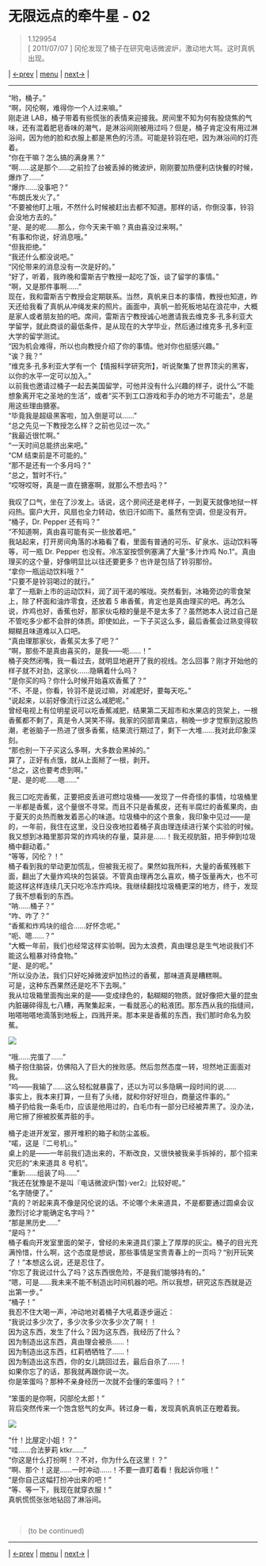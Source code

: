 # 无限远点的牵牛星 - 02
> 1.129954  
> [ 2011/07/07 ] 冈伦发现了桶子在研究电话微波炉，激动地大骂。这时真帆出现。  

| [←prev](./0153) | [menu](../) | [next→](./0155) |

---

“哟，桶子。”  
“啊，冈伦啊，难得你一个人过来嘛。”  
刚走进 LAB，桶子带着有些慌张的表情来迎接我。房间里不知为何有股烧焦的气味，还有混着肥皂香味的潮气，是淋浴间刚被用过吗？但是，桶子肯定没有用过淋浴间，因为他的脸和衣服上都是黑色的污渍。可能是铃羽在吧，因为淋浴间的灯亮着。  
“你在干嘛？怎么搞的满身黑？”  
“啊……这是那个……之前捡了台被丢掉的微波炉，刚刚要加热便利店快餐的时候，爆炸了……”  
“爆炸……没事吧？”  
“布朗氏发火了。”  
“不要被他盯上哦，不然什么时候被赶出去都不知道。那样的话，你倒没事，铃羽会没地方去的。”  
“是、是的呢……那么，你今天来干嘛？真由喜没过来啊。”  
“有事和你说，好消息哦。”  
“但我拒绝。”  
“我还什么都没说吧。”  
“冈伦带来的消息没有一次是好的。”  
“好了，听着，我昨晚和雷斯吉宁教授一起吃了饭，谈了留学的事情。”  
“啊，又是那件事啊……”  
现在，我和雷斯吉宁教授会定期联系。当然，真帆来日本的事情，教授也知道，昨天还给我看了真帆从冲绳发来的照片。画面中，真帆一脸死板地站在浪花中，大概是家人或者朋友拍的吧。席间，雷斯吉宁教授诚心地邀请我去维克多·孔多利亚大学留学，就此商谈的最低条件，是从现在的大学毕业，然后通过维克多·孔多利亚大学的留学测试。  
“因为机会难得，所以也向教授介绍了你的事情。他对你也挺感兴趣。”  
“诶？我？”  
“维克多·孔多利亚大学有一个【情报科学研究所】，听说聚集了世界顶尖的黑客，以你的水平一定可以加入。”  
以前我也邀请过桶子一起去美国留学，可他并没有什么兴趣的样子，说什么“不能想象离开宅之圣地的生活”，或者“买不到工口游戏和手办的地方不可能去”，总是用这些理由搪塞。  
“毕竟我是超级黑客啦，加入倒是可以……”  
“总之先见一下教授怎么样？之前也见过一次。”  
“我最近很忙啊。”  
“一天时间总能挤出来吧。”  
“CM 结束前是不可能的。”  
“那不是还有一个多月吗？”  
“总之，暂时不行。”  
“哎呀哎呀，真是一直在搪塞啊，就那么不想去吗？”  

我叹了口气，坐在了沙发上。话说，这个房间还是老样子，一到夏天就像地狱一样闷热。窗户大开，风扇也全力转动，依旧汗如雨下。虽然有空调，但是没有开。  
“桶子，Dr. Pepper 还有吗？”  
“不知道啊，真由喜可能有买一些放着吧。”  
我站起来，打开房间角落的冰箱看了看，里面有普通的可乐、矿泉水、运动饮料等等，可一瓶 Dr. Pepper 也没有。冷冻室按惯例塞满了大量“多汁炸鸡 No.1”。真由理买的这个量，好像明显比以往还要更多？也许是包括了铃羽那份。  
“拿你一瓶运动饮料哦？”  
“只要不是铃羽喝过的就行。”  
拿了一瓶新上市的运动饮料，润了润干渴的喉咙。突然看到，冰箱旁边的零食架上，除了杯面和油炸零食，还放着 5 串香蕉，肯定也是真由理买的吧。再怎么说，炸鸡也好，香蕉也好，那家伙屯粮的量是不是太多了？虽然她本人说过自己是不管吃多少都不会胖的体质。即使如此，一下子买这么多，最后香蕉会过熟变得软糊糊且味道难以入口吧。  
“真由理那家伙，香蕉买太多了吧？”  
“啊，那些不是真由喜买的，是我——呃……！”  
桶子突然闭嘴，我一看过去，就明显地避开了我的视线。怎么回事？刚才开始他的样子就不对劲，这家伙……隐瞒着什么吗？  
“是你买的吗？你什么时候开始喜欢香蕉了？”  
“不、不是，你看，铃羽不是说过嘛，对减肥好，要每天吃。”  
“说起来，以前好像流行过这么减肥呢。”  
曾经电视上有位明星说可以吃香蕉减肥，结果第二天超市和水果店的货架上，一根香蕉都不剩了，真是令人哭笑不得。我家的冈部青果店，稍晚一步才觉察到这股热潮，老爸脑子一热进了很多香蕉，结果流行期过了，剩下一大堆……我对此印象深刻。  
“那也别一下子买这么多啊，大多数会黑掉的。”  
算了，正好有点饿，就从上面掰了一根，剥开。  
“总之，这也要考虑到啊。”  
“是、是的呢……嗯……”  

我三口吃完香蕉，正要把皮丢进可燃垃圾桶——发现了一件奇怪的事情，垃圾桶里一半都是香蕉，这个量很不寻常。而且不只是香蕉皮，还有半腐烂的香蕉果肉，由于夏天的炎热而散发着恶心的味道。垃圾桶中的这个景象，我印象中见过——是的，一年前，我住在这里，没日没夜地拉着桶子真由理连续进行某个实验的时候。我又想到冰箱里那异常的炸鸡块的存量，莫非是……！我无视肮脏，把手伸到垃圾桶中翻动着。”  
“等等，冈伦？！”  
桶子看到我的举动更加慌乱，但被我无视了。果然如我所料，大量的香蕉残骸下面，翻出了大量炸鸡块的包装袋。不管真由理再怎么喜欢，桶子饭量再大，也不可能这样这样连续几天只吃冷冻炸鸡块。我继续翻找垃圾桶更深的地方，终于，发现了我不想看到的东西。  
“呐……桶子？”  
“咋、咋了？”  
“香蕉和炸鸡块的组合……好怀念呢。”  
“呃、嗯……？”  
“大概一年前，我们也经常这样实验啊。因为太浪费，真由理总是生气地说我们不能这么粗暴对待食物。”  
“是、是的呢。”  
“所以没办法，我们只好吃掉微波炉加热过的香蕉，那味道真是糟糕啊。  
 可是，这种东西果然还是吃不下去啊。”  
我从垃圾箱里面掏出来的是——变成绿色的，黏糊糊的物质。就好像把大量的昆虫内脏碾碎得乱七八糟，再聚集起来，一看就恶心的粘液团。那东西从我的指缝间，啪嗒啪嗒地滴落到地板上，四溅开来。那本来是香蕉的东西，我们那时命名为胶蕉。  

![](../static/image/0154-1.png)

“哦……完蛋了……”  
桶子抱住脑袋，仿佛陷入了巨大的挫败感。然后忽然态度一转，坦然地正面面对我。  
“呜——我输了……这么轻松就暴露了，还以为可以多隐瞒一段时间的说……  
 事实上，我本来打算，一旦有了头绪，就和你好好坦白，商量这件事的。”  
桶子扔给我一条毛巾，应该是他用过的，白毛巾有一部分已经被弄黑了。没办法，用它擦了擦被胶蕉弄脏的手。  

桶子走进开发室，挪开堆积的箱子和防尘盖板。  
“喏，这是『二号机』。”  
桌上的是——一年前我们造出来的，不断改良，又很快被我亲手拆掉的，那个招来灾厄的“未来道具 8 号机”。  
“重新……组装了吗……”  
“我还在犹豫是不是叫『电话微波炉(暂)·ver2』比较好呢。”  
“名字随便了。”  
“真的？听起来真不像是冈伦说的话。不论哪个未来道具，不是都要通过圆桌会议激烈讨论才能确定名字吗？”  
“那是黑历史……”  
“是吗？”  
桶子看向开发室里面的架子，曾经的未来道具们蒙上了厚厚的灰尘。桶子的目光充满怜惜，什么啊，这个态度是想说，那些事情是宝贵青春上的一页吗？“别开玩笑了！”本想这么说，还是忍住了。  
“你忘了我说过什么了吗？这东西很危险，不是我们能够持有的。”  
“嗯，可是……我未来不能不制造出时间机器的吧。所以我想，研究这东西就是迈出第一步。”  
“桶子！”  
我忍不住大喝一声，冲动地对着桶子大吼着逐步逼近：  
“我说过多少次了，多少次多少次多少次了啊！！  
 因为这东西，发生了什么？因为这东西，我经历了什么？  
 因为制造出这东西，真由理会被杀……！  
 因为制造出这东西，红莉栖牺牲了……！  
 因为制造出这东西，你的女儿跳回过去，最后自杀了……！  
 如果你忘了的话，那我就再跟你说一次。  
 你是笨蛋吗？那种不亲身经历一次就不会懂的笨蛋吗？！”  

“笨蛋的是你啊，冈部伦太郎！”  
背后突然传来一个饱含怒气的女声。转过身一看，发现真帆真帆正在瞪着我。  

![](../static/image/0154-2.png)

“什！比屋定小姐！？”  
“哇……合法萝莉 ktkr……”  
“你这是什么打扮啊！？不对，你为什么在这里！？”  
“啊、那个！这是……一时冲动……！不要一直盯着看！我起诉你哦！”  
“是你自己这幅打扮冲出来的吧！”  
“等、等一下，我现在就穿衣服！”  
真帆慌慌张张地钻回了淋浴间。  


<br/>

> (to be continued)

---

| [←prev](./0153) | [menu](../) | [next→](./0155) |
